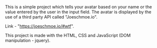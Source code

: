 This is a simple project which tells your avatar based on your name or the value entered by the user in the input field. The avatar is displayed by the use of a third party API called "Joeschmoe.io".

Link - "https://joeschmoe.io/#wtf".

This project is made with the HTML, CSS and JavaScript (DOM manipulation - jquery).
